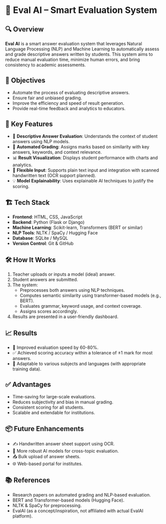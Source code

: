 # 📄 Eval AI – Smart Evaluation System

## 🔍 Overview

**Eval AI** is a smart answer evaluation system that leverages Natural Language Processing (NLP) and Machine Learning to automatically assess and grade descriptive answers written by students. This system aims to reduce manual evaluation time, minimize human errors, and bring consistency to academic assessments.

## 🎯 Objectives

- Automate the process of evaluating descriptive answers.
- Ensure fair and unbiased grading.
- Improve the efficiency and speed of result generation.
- Provide real-time feedback and analytics to educators.

## 🧠 Key Features

- 📘 **Descriptive Answer Evaluation**: Understands the context of student answers using NLP models.
- 🔁 **Automated Grading**: Assigns marks based on similarity with key answers, keywords, and context relevance.
- 📊 **Result Visualization**: Displays student performance with charts and analytics.
- 🧪 **Flexible Input**: Supports plain text input and integration with scanned handwritten text (OCR support planned).
- 💡 **Model Explainability**: Uses explainable AI techniques to justify the scoring.


## 🏗️ Tech Stack

- **Frontend**: HTML, CSS, JavaScript
- **Backend**: Python (Flask or Django)
- **Machine Learning**: Scikit-learn, Transformers (BERT or similar)
- **NLP Tools**: NLTK / SpaCy / Hugging Face
- **Database**: SQLite / MySQL
- **Version Control**: Git & GitHub

## 🛠️ How It Works

1. Teacher uploads or inputs a model (ideal) answer.
2. Student answers are submitted.
3. The system:
   - Preprocesses both answers using NLP techniques.
   - Computes semantic similarity using transformer-based models (e.g., BERT).
   - Evaluates grammar, keyword usage, and context coverage.
   - Assigns scores accordingly.
4. Results are presented in a user-friendly dashboard.

## 📈 Results

- 🚀 Improved evaluation speed by 60-80%.
- ✅ Achieved scoring accuracy within a tolerance of ±1 mark for most answers.
- 🧠 Adaptable to various subjects and languages (with appropriate training data).


## ✅ Advantages

- Time-saving for large-scale evaluations.
- Reduces subjectivity and bias in manual grading.
- Consistent scoring for all students.
- Scalable and extendable for institutions.


## 📦 Future Enhancements

- ✍️ Handwritten answer sheet support using OCR.
- 🧪 More robust AI models for cross-topic evaluation.
- 📤 Bulk upload of answer sheets.
- 🌐 Web-based portal for institutes.


## 📚 References

- Research papers on automated grading and NLP-based evaluation.
- BERT and Transformer-based models (Hugging Face).
- NLTK & SpaCy for preprocessing.
- EvalAI (as a concept/inspiration, not affiliated with actual EvalAI platform).


